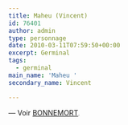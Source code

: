 ```yaml
---
title: Maheu (Vincent)
id: 76401
author: admin
type: personnage
date: 2010-03-11T07:59:50+00:00
excerpt: Germinal
tags:
  - germinal
main_name: 'Maheu '
secondary_name: Vincent

---
```

— Voir <a href="/personnage/bonnemort/" target="_self">BONNEMORT</a><span style="font-size: xx-small;">.</span>